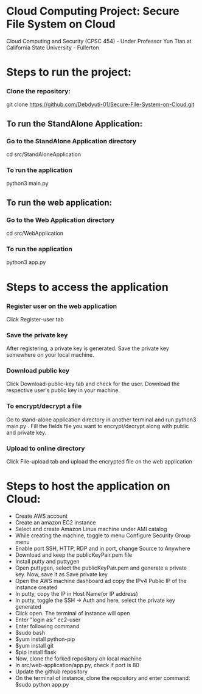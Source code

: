 # Cloud Computing Project: Secure File System on Cloud
Cloud Computing and Security (CPSC 454) - Under Professor Yun Tian at California State University - Fullerton


# Steps to run the project:
### Clone the repository:
git clone https://github.com/Debdyuti-01/Secure-File-System-on-Cloud.git

## To run the StandAlone Application:
### Go to the StandAlone Application directory
cd src/StandAloneApplication
### To run the application
python3 main.py

## To run the web application:
### Go to the Web Application directory
cd src/WebApplication
### To run the application
python3 app.py

# Steps to access the application
### Register user on the web application
Click Register-user tab

### Save the private key
After registering, a private key is generated. Save the private key somewhere on your local machine.

### Download public key
Click Download-public-key tab and check for the user. Download the respective user's public key in your machine.

### To encrypt/decrypt a file
Go to stand-alone application directory in another terminal and run python3 main.py . 
Fill the fields file you want to encrypt/decrypt along with public and private key.

### Upload to online directory
Click File-upload tab and upload the encrypted file on the web application

# Steps to host the application on Cloud:
* Create AWS account
* Create an amazon EC2 instance
* Select and create Amazon Linux machine under AMI catalog
* While creating the machine, toggle to menu Configure Security Group menu
* Enable port SSH, HTTP, RDP and in port, change Source to Anywhere
* Download and keep the publicKeyPair.pem file
* Install putty and puttygen
* Open puttygen, select the publicKeyPair.pem and generate a private key. Now, save it as Save private key
* Open the AWS machine dashboard ad copy the IPv4 Public IP of the instance created
* In putty, copy the IP in Host Name(or IP address)
* In putty, toggle the SSH -> Auth and here, select the private key generated
* Click open. The terminal of instance will open
* Enter "login as:" ec2-user
* Enter following command
* $sudo bash
* $yum install python-pip
* $yum install git
* $pip install flask
* Now, clone the forked repository on local machine
* In src/web-application/app.py, check if port is 80
* Update the github repository
* On the terminal of instance, clone the repository and enter command: $sudo python app.py
